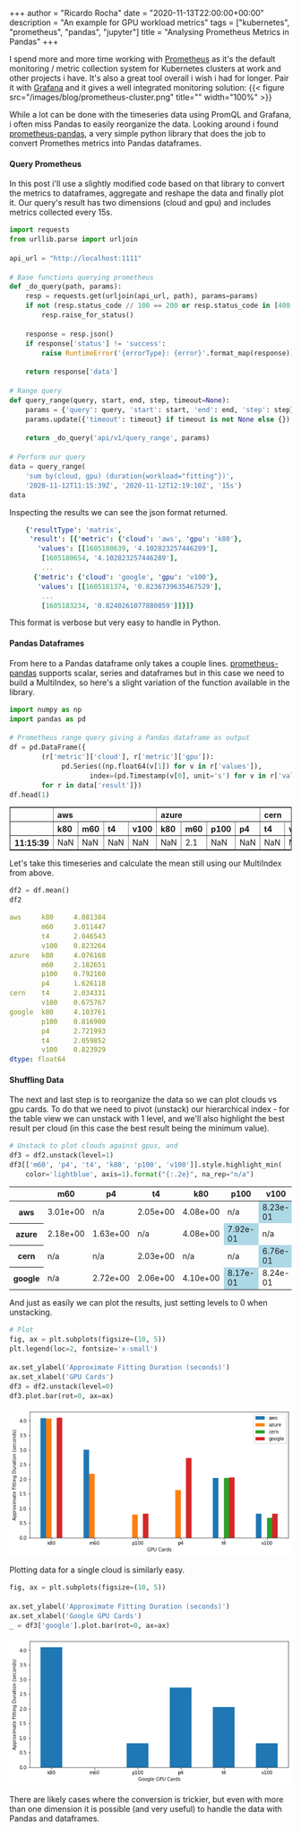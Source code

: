 +++
author = "Ricardo Rocha"
date = "2020-11-13T22:00:00+00:00"
description = "An example for GPU workload metrics"
tags = ["kubernetes", "prometheus", "pandas", "jupyter"]
title = "Analysing Prometheus Metrics in Pandas"
+++

I spend more and more time working with [Prometheus](https://prometheus.io/) as it's the default monitoring / metric collection system for Kubernetes clusters at work and other projects i have. It's also a great tool overall i wish i had for longer. Pair it with [Grafana](https://grafana.com/) and it gives a well integrated monitoring solution:
{{< figure src="/images/blog/prometheus-cluster.png"
    title="" width="100%" >}}

While a lot can be done with the timeseries data using PromQL and Grafana, i often miss Pandas to easily reorganize the data. Looking around i found [prometheus-pandas](https://github.com/dcoles/prometheus-pandas), a very simple python library that does the job to convert Promethes metrics into Pandas dataframes.

#### Query Prometheus

In this post i'll use a slightly modified code based on that library to convert the metrics to dataframes, aggregate and reshape the data and finally plot it. Our query's result has two dimensions (cloud and gpu) and includes metrics collected every 15s.

```python
import requests
from urllib.parse import urljoin

api_url = "http://localhost:1111"

# Base functions querying prometheus
def _do_query(path, params):
    resp = requests.get(urljoin(api_url, path), params=params)
    if not (resp.status_code // 100 == 200 or resp.status_code in [400, 422, 503]):
        resp.raise_for_status()

    response = resp.json()
    if response['status'] != 'success':
        raise RuntimeError('{errorType}: {error}'.format_map(response))

    return response['data']

# Range query
def query_range(query, start, end, step, timeout=None):
    params = {'query': query, 'start': start, 'end': end, 'step': step}
    params.update({'timeout': timeout} if timeout is not None else {})

    return _do_query('api/v1/query_range', params)

# Perform our query
data = query_range(
    'sum by(cloud, gpu) (duration{workload="fitting"})',
    '2020-11-12T11:15:39Z', '2020-11-12T12:19:10Z', '15s')
data
```

Inspecting the results we can see the json format returned.
```yaml
    {'resultType': 'matrix',
     'result': [{'metric': {'cloud': 'aws', 'gpu': 'k80'},
       'values': [[1605180639, '4.102823257446289'],
        [1605180654, '4.102823257446289'],
        ...
      {'metric': {'cloud': 'google', 'gpu': 'v100'},
       'values': [[1605181374, '0.8236739635467529'],
        ...
        [1605183234, '0.8240261077880859']]}]}
```

This format is verbose but very easy to handle in Python.

#### Pandas Dataframes

From here to a Pandas dataframe only takes a couple lines. [prometheus-pandas](https://github.com/dcoles/prometheus-pandas) supports scalar, series and dataframes but in this case we need to build a MultiIndex, so here's a slight variation of the function available in the library.

```python
import numpy as np
import pandas as pd

# Prometheus range query giving a Pandas dataframe as output
df = pd.DataFrame({
        (r['metric']['cloud'], r['metric']['gpu']):
             pd.Series((np.float64(v[1]) for v in r['values']),
                    index=(pd.Timestamp(v[0], unit='s') for v in r['values']))
        for r in data['result']})
df.head(1)
```

<!DOCTYPE HTML>
<html>
<div>
<style  type="text/css" >
    .dataframe tbody tr th:only-of-type {
        vertical-align: middle;
    }

    .dataframe tbody tr th {
        vertical-align: top;
    }

    .dataframe thead tr th {
        text-align: left;
    }
</style>
<table border="1" class="dataframe">
  <thead>
    <tr>
      <th></th>
      <th colspan="4" halign="left">aws</th>
      <th colspan="4" halign="left">azure</th>
      <th colspan="2" halign="left">cern</th>
      <th colspan="5" halign="left">google</th>
    </tr>
    <tr>
      <th></th>
      <th>k80</th>
      <th>m60</th>
      <th>t4</th>
      <th>v100</th>
      <th>k80</th>
      <th>m60</th>
      <th>p100</th>
      <th>p4</th>
      <th>t4</th>
      <th>v100</th>
      <th>k80</th>
      <th>p100</th>
      <th>p4</th>
      <th>t4</th>
      <th>v100</th>
    </tr>
  </thead>
  <tbody>
    <tr>
      <th>11:15:39</th>
      <td>NaN</td>
      <td>NaN</td>
      <td>NaN</td>
      <td>NaN</td>
      <td>NaN</td>
      <td>2.1</td>
      <td>NaN</td>
      <td>NaN</td>
      <td>NaN</td>
      <td>NaN</td>
      <td>4.0</td>
      <td>NaN</td>
      <td>NaN</td>
      <td>NaN</td>
      <td>NaN</td>
    </tr>
  </tbody>
</table>
</div>
</html>

Let's take this timeseries and calculate the mean still using our
MultiIndex from above.
```python
df2 = df.mean()
df2
```
```yaml
aws     k80     4.081384
        m60     3.011447
        t4      2.046543
        v100    0.823264
azure   k80     4.076168
        m60     2.182651
        p100    0.792160
        p4      1.626118
cern    t4      2.034331
        v100    0.675767
google  k80     4.103761
        p100    0.816900
        p4      2.721993
        t4      2.059852
        v100    0.823929
dtype: float64
```

#### Shuffling Data

The next and last step is to reorganize the data so we can plot clouds vs gpu
cards. To do that we need to pivot (unstack) our hierarchical index - for the
table view we can unstack with 1 level, and we'll also highlight the best
result per cloud (in this case the best result being the minimum value).

```python
# Unstack to plot clouds against gpus, and 
df3 = df2.unstack(level=1)
df3[['m60', 'p4', 't4', 'k80', 'p100', 'v100']].style.highlight_min(
    color='lightblue', axis=1).format("{:.2e}", na_rep="n/a")
```
<!DOCTYPE HTML>
<html>
<div>
<style  type="text/css" >
#T_83bb0758_25fe_11eb_a5ef_f14cb32a3cferow0_col5,#T_83bb0758_25fe_11eb_a5ef_f14cb32a3cferow1_col4,#T_83bb0758_25fe_11eb_a5ef_f14cb32a3cferow2_col5,#T_83bb0758_25fe_11eb_a5ef_f14cb32a3cferow3_col4{
            background-color:  lightblue;
        }</style><table id="T_83bb0758_25fe_11eb_a5ef_f14cb32a3cfe" ><thead>    <tr>        <th class="blank level0" ></th>        <th class="col_heading level0 col0" >m60</th>        <th class="col_heading level0 col1" >p4</th>        <th class="col_heading level0 col2" >t4</th>        <th class="col_heading level0 col3" >k80</th>        <th class="col_heading level0 col4" >p100</th>        <th class="col_heading level0 col5" >v100</th>    </tr></thead><tbody>
                <tr>
                        <th id="T_83bb0758_25fe_11eb_a5ef_f14cb32a3cfelevel0_row0" class="row_heading level0 row0" >aws</th>
                        <td id="T_83bb0758_25fe_11eb_a5ef_f14cb32a3cferow0_col0" class="data row0 col0" >3.01e+00</td>
                        <td id="T_83bb0758_25fe_11eb_a5ef_f14cb32a3cferow0_col1" class="data row0 col1" >n/a</td>
                        <td id="T_83bb0758_25fe_11eb_a5ef_f14cb32a3cferow0_col2" class="data row0 col2" >2.05e+00</td>
                        <td id="T_83bb0758_25fe_11eb_a5ef_f14cb32a3cferow0_col3" class="data row0 col3" >4.08e+00</td>
                        <td id="T_83bb0758_25fe_11eb_a5ef_f14cb32a3cferow0_col4" class="data row0 col4" >n/a</td>
                        <td id="T_83bb0758_25fe_11eb_a5ef_f14cb32a3cferow0_col5" class="data row0 col5" >8.23e-01</td>
            </tr>
            <tr>
                        <th id="T_83bb0758_25fe_11eb_a5ef_f14cb32a3cfelevel0_row1" class="row_heading level0 row1" >azure</th>
                        <td id="T_83bb0758_25fe_11eb_a5ef_f14cb32a3cferow1_col0" class="data row1 col0" >2.18e+00</td>
                        <td id="T_83bb0758_25fe_11eb_a5ef_f14cb32a3cferow1_col1" class="data row1 col1" >1.63e+00</td>
                        <td id="T_83bb0758_25fe_11eb_a5ef_f14cb32a3cferow1_col2" class="data row1 col2" >n/a</td>
                        <td id="T_83bb0758_25fe_11eb_a5ef_f14cb32a3cferow1_col3" class="data row1 col3" >4.08e+00</td>
                        <td id="T_83bb0758_25fe_11eb_a5ef_f14cb32a3cferow1_col4" class="data row1 col4" >7.92e-01</td>
                        <td id="T_83bb0758_25fe_11eb_a5ef_f14cb32a3cferow1_col5" class="data row1 col5" >n/a</td>
            </tr>
            <tr>
                        <th id="T_83bb0758_25fe_11eb_a5ef_f14cb32a3cfelevel0_row2" class="row_heading level0 row2" >cern</th>
                        <td id="T_83bb0758_25fe_11eb_a5ef_f14cb32a3cferow2_col0" class="data row2 col0" >n/a</td>
                        <td id="T_83bb0758_25fe_11eb_a5ef_f14cb32a3cferow2_col1" class="data row2 col1" >n/a</td>
                        <td id="T_83bb0758_25fe_11eb_a5ef_f14cb32a3cferow2_col2" class="data row2 col2" >2.03e+00</td>
                        <td id="T_83bb0758_25fe_11eb_a5ef_f14cb32a3cferow2_col3" class="data row2 col3" >n/a</td>
                        <td id="T_83bb0758_25fe_11eb_a5ef_f14cb32a3cferow2_col4" class="data row2 col4" >n/a</td>
                        <td id="T_83bb0758_25fe_11eb_a5ef_f14cb32a3cferow2_col5" class="data row2 col5" >6.76e-01</td>
            </tr>
            <tr>
                        <th id="T_83bb0758_25fe_11eb_a5ef_f14cb32a3cfelevel0_row3" class="row_heading level0 row3" >google</th>
                        <td id="T_83bb0758_25fe_11eb_a5ef_f14cb32a3cferow3_col0" class="data row3 col0" >n/a</td>
                        <td id="T_83bb0758_25fe_11eb_a5ef_f14cb32a3cferow3_col1" class="data row3 col1" >2.72e+00</td>
                        <td id="T_83bb0758_25fe_11eb_a5ef_f14cb32a3cferow3_col2" class="data row3 col2" >2.06e+00</td>
                        <td id="T_83bb0758_25fe_11eb_a5ef_f14cb32a3cferow3_col3" class="data row3 col3" >4.10e+00</td>
                        <td id="T_83bb0758_25fe_11eb_a5ef_f14cb32a3cferow3_col4" class="data row3 col4" >8.17e-01</td>
                        <td id="T_83bb0758_25fe_11eb_a5ef_f14cb32a3cferow3_col5" class="data row3 col5" >8.24e-01</td>
            </tr>
    </tbody></table>
</html>

And just as easily we can plot the results, just setting levels to 0 when
unstacking.

```python
# Plot
fig, ax = plt.subplots(figsize=(10, 5))
plt.legend(loc=2, fontsize='x-small')

ax.set_ylabel('Approximate Fitting Duration (seconds)')
ax.set_xlabel('GPU Cards')
df3 = df2.unstack(level=0)
df3.plot.bar(rot=0, ax=ax)
```

![png](/images/blog/pandas_12_2.png)

Plotting data for a single cloud is similarly easy.

```python
fig, ax = plt.subplots(figsize=(10, 5))

ax.set_ylabel('Approximate Fitting Duration (seconds)')
ax.set_xlabel('Google GPU Cards')
_ = df3['google'].plot.bar(rot=0, ax=ax)
```

![png](/images/blog/pandas_13_0.png)

There are likely cases where the conversion is trickier, but even with more
than one dimension it is possible (and very useful) to handle the data with
Pandas and dataframes.
